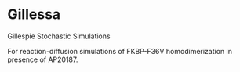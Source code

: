 # Gillessa
Gillespie Stochastic Simulations

For reaction-diffusion simulations of FKBP-F36V homodimerization in presence of AP20187.
